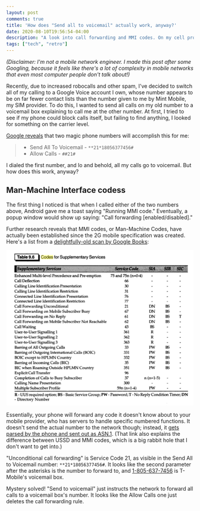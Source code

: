 ```yaml
---
layout: post
comments: true
title: 'How does "Send all to voicemail" actually work, anyway?'
date: 2020-08-10T19:56:54-04:00
description: "A look into call forwarding and MMI codes. On my cell provider, you can make calls automatically go to voicemail by dialing a single phone number. But how does this all work, anyway?"
tags: ["tech", "retro"]
---
```


_(Disclaimer: I'm not a mobile network engineer. I made this post after some Googling, because it feels like there's a lot of complexity in mobile networks that even most computer people don't talk about!)_

Recently, due to increased robocalls and other spam, I've decided to switch all of my calling to a Google Voice account I own, whose number appears to be on far fewer contact lists than the number given to me by Mint Mobile, my SIM provider. To do this, I wanted to send all calls on my old number to a voicemail box explaining to call me at the other number. At first, I tried to see if my phone could block calls itself, but failing to find anything, I looked for something on the carrier level.

[Google reveals](https://www.reddit.com/r/mintmobile/comments/behwyb/unconditional_call_forwarding/) that two magic phone numbers will accomplish this for me:

> - Send All To Voicemail - `**21*18056377456#`
> - Allow Calls - `##21#`

I dialed the first number, and lo and behold, all my calls go to voicemail. But how does this work, anyway?

## Man-Machine Interface codess

The first thing I noticed is that when I called either of the two numbers above, Android gave me a toast saying "Running MMI code." Eventually, a popup window would show up saying: "Call forwarding [enabled/disabled]."

Further research reveals that MMI codes, or Man-Machine Codes, have actually been established since the 2G mobile specification was created. Here's a list from a [delightfully-old scan by Google Books](https://books.google.com/books?id=uR03kPNyx5UC&pg=PA263&lpg=PA263&dq=mmi+codes&source=bl&ots=5_Xq1--1ii&sig=ACfU3U3fSwls7kaxx5sDWZ3qFaGKNgqBow&hl=en&sa=X&ved=2ahUKEwi17K3n7JHrAhVJmnIEHQciBkEQ6AEwFnoECBIQAQ#v=onepage&q=mmi%20codes&f=false):

![](/images/call-forwarding-and-mmi/table.png)

Essentially, your phone will forward any code it doesn't know about to your mobile provider, who has servers to handle specific numbered functions. It doesn't send the actual number to the network though; instead, it [gets parsed by the phone and sent out as ASN.1](https://berlin.ccc.de/~tobias/mmi-ussd-ss-codes-explained.html). (That link also explains the difference between USSD and MMI codes, which is a big rabbit hole that I don't want to get into.)

"Unconditional call forwarding" is Service Code 21, as visible in the Send All to Voicemail number: `**21*18056377456#`. It looks like the second parameter after the asterisks is the number to forward to, and [1-805-637-7456](https://800notes.com/Phone.aspx/1-805-637-7456?) is T-Mobile's voicemail box.

Mystery solved! "Send to voicemail" just instructs the network to forward all calls to a voicemail box's number. It looks like the Allow Calls one just deletes the call forwarding rule.
